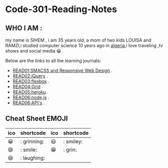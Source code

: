 # Code-301-Reading-Notes

## WHO I AM  :
my name is SIHEM , i am 35 years old, a mom of two kids LOUISA and RAMZI,i studied computer science 10 yesrs ago in [algeria](https://en.wikipedia.org/wiki/Algeria),i love traveling ,tv shows and social media  :grinning: .

Below are the links to all the learning journals:

* [READ01:SMACSS and Responsive Web Design](https://github.com/sisidjidji/301-readings/blob/master/README1.md) .
* [READ02:jQuery](https://github.com/sisidjidji/301-readings/blob/master/README2.MD) .
* [READ03:flexbox](https://github.com/sisidjidji/301-readings/blob/master/README3.MD) .
* [READ04:Grid](https://github.com/sisidjidji/301-readings/blob/master/README4.MD) .
* [READ05:heroku](https://github.com/sisidjidji/301-readings/blob/master/README5.MD) .
* [READ06:node.js](https://github.com/sisidjidji/301-readings/blob/master/README6.MD) .
* [READ06:API's](https://github.com/sisidjidji/301-readings/blob/master/README7.MD) .


## Cheat Sheet EMOJI

|ico |	shortcode|	ico	|shortcode|	
|--- |     ----- |  --- |  ------|
|😀	|  : grinning:|	😃 |: smiley:|	
|😄	|     : smile:|   😁|: grin:	|
|😆	|  : laughing:|

